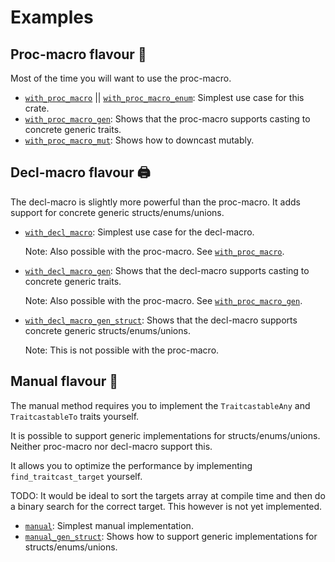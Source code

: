 Examples
========

Proc-macro flavour 🤖
---------------------

Most of the time you will want to use the proc-macro.

* [`with_proc_macro`](with_proc_macro.rs) || [`with_proc_macro_enum`](with_proc_macro_enum.rs): Simplest use case for this crate.
* [`with_proc_macro_gen`](with_proc_macro_gen.rs): Shows that the proc-macro supports casting to concrete generic traits.
* [`with_proc_macro_mut`](with_proc_macro_mut.rs): Shows how to downcast mutably.

Decl-macro flavour 🖨️
---------------------

The decl-macro is slightly more powerful than the proc-macro.
It adds support for concrete generic structs/enums/unions.

* [`with_decl_macro`](with_decl_macro.rs): Simplest use case for the decl-macro.

  Note: Also possible with the proc-macro. See [`with_proc_macro`](with_proc_macro.rs).

* [`with_decl_macro_gen`](with_decl_macro_gen.rs): Shows that the decl-macro supports casting to concrete generic traits.

  Note: Also possible with the proc-macro. See [`with_proc_macro_gen`](with_proc_macro_gen.rs).

* [`with_decl_macro_gen_struct`](with_decl_macro_gen_struct.rs): Shows that the decl-macro supports concrete generic structs/enums/unions.

  Note: This is not possible with the proc-macro.

Manual flavour 📝
-----------------

The manual method requires you to implement the `TraitcastableAny` and `TraitcastableTo` traits yourself.

It is possible to support generic implementations for structs/enums/unions.
Neither proc-macro nor decl-macro support this.

It allows you to optimize the performance by implementing `find_traitcast_target` yourself.

TODO: It would be ideal to sort the targets array at compile time and then do a binary search for the correct target. This however is not yet implemented.

* [`manual`](manual.rs): Simplest manual implementation.
* [`manual_gen_struct`](manual_gen_struct.rs): Shows how to support generic implementations for structs/enums/unions.

